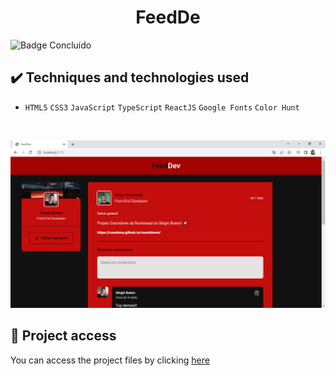 <h1 align="center">FeedDe</h1>
 
 ![Badge Concluído](https://camo.githubusercontent.com/459f141bd5e24c179a0e2dd49691e290ed5c5d4b4cb97767daee7cfaf6e31121/687474703a2f2f696d672e736869656c64732e696f2f7374617469632f76313f6c6162656c3d535441545553266d6573736167653d434f4e434c5549444f26636f6c6f723d475245454e267374796c653d666f722d7468652d6261646765)
 
 ## ✔️ Techniques and technologies used

- ``HTML5`` ``CSS3`` ``JavaScript`` ``TypeScript`` ``ReactJS`` ``Google Fonts`` ``Color Hunt``

<br>

<p align="center">
 <img src="src/assets/FeedDev.png" width="550" alt="Image project">
</p>

## 📁 Project access
You can access the project files by clicking [here](https://github.com/Coastony/FeedDev)
